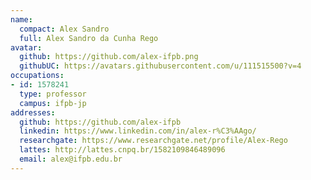 ```yaml
---
name:
  compact: Alex Sandro
  full: Alex Sandro da Cunha Rego
avatar:
  github: https://github.com/alex-ifpb.png
  githubUC: https://avatars.githubusercontent.com/u/111515500?v=4
occupations:
- id: 1578241
  type: professor
  campus: ifpb-jp
addresses:
  github: https://github.com/alex-ifpb
  linkedin: https://www.linkedin.com/in/alex-r%C3%AAgo/
  researchgate: https://www.researchgate.net/profile/Alex-Rego
  lattes: http://lattes.cnpq.br/1582109846489096
  email: alex@ifpb.edu.br
---
```

